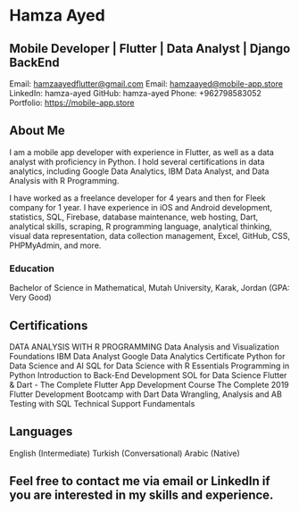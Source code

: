 # Hamza Ayed
## Mobile Developer | Flutter | Data Analyst | Django BackEnd
Email: hamzaayedflutter@gmail.com
Email: hamzaayed@mobile-app.store
LinkedIn: hamza-ayed
GitHub: hamza-ayed
Phone: +962798583052
Portfolio: https://mobile-app.store
## About Me
I am a mobile app developer with experience in Flutter, as well as a data analyst with proficiency in Python. I hold several certifications in data analytics, including Google Data Analytics, IBM Data Analyst, and Data Analysis with R Programming.

I have worked as a freelance developer for 4 years and then for Fleek company for 1 year. I have experience in iOS and Android development, statistics, SQL, Firebase, database maintenance, web hosting, Dart, analytical skills, scraping, R programming language, analytical thinking, visual data representation, data collection management, Excel, GitHub, CSS, PHPMyAdmin, and more.

### Education
Bachelor of Science in Mathematical, Mutah University, Karak, Jordan (GPA: Very Good)
## Certifications
DATA ANALYSIS WITH R PROGRAMMING
Data Analysis and Visualization Foundations
IBM Data Analyst
Google Data Analytics Certificate
Python for Data Science and AI
SQL for Data Science with R Essentials
Programming in Python
Introduction to Back-End Development
SOL for Data Science
Flutter & Dart - The Complete Flutter App Development Course
The Complete 2019 Flutter Development Bootcamp with Dart
Data Wrangling, Analysis and AB Testing with SQL
Technical Support Fundamentals
## Languages
English (Intermediate)
Turkish (Conversational)
Arabic (Native)
## Feel free to contact me via email or LinkedIn if you are interested in my skills and experience.
